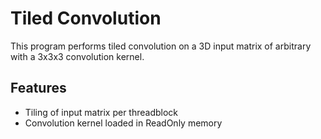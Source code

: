 # Tiled Convolution
This program performs tiled convolution on a 3D input matrix of arbitrary with a 3x3x3 convolution kernel.
## Features
* Tiling of input matrix per threadblock
* Convolution kernel loaded in ReadOnly memory
